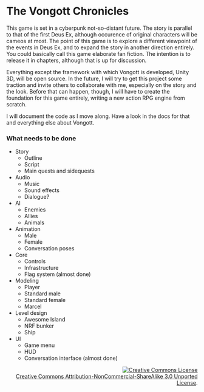 The Vongott Chronicles
=======
This game is set in a cyberpunk not-so-distant future. The story is parallel to that of the first Deus Ex, although occurence of original characters will be cameos at most. The point of this game is to explore a different viewpoint of the events in Deus Ex, and to expand the story in another direction entirely. You could basically call this game elaborate fan fiction. The intention is to release it in chapters, although that is up for discussion. 

Everything except the framework with which Vongott is developed, Unity 3D, will be open source. In the future, I will try to get this project some traction and invite others to collaborate with me, especially on the story and the look. Before that can happen, though, I will have to create the foundation for this game entirely, writing a new action RPG engine from scratch.

I will document the code as I move along. Have a look in the docs for that and everything else about Vongott.

### What needs to be done
- Story
	- Outline
	- Script
	- Main quests and sidequests
- Audio
	- Music
	- Sound effects
	- Dialogue?
- AI
	- Enemies
	- Allies
	- Animals
- Animation
	- Male
	- Female
	- Conversation poses
- Core
	- Controls
	- Infrastructure
	- Flag system (almost done)
- Modeling
	- Player
	- Standard male
	- Standard female
	- Marcel
- Level design
	- Awesome Island
	- NRF bunker
	- Ship
- UI
	- Game menu 
	- HUD
	- Conversation interface (almost done)

<p align=right>
  <a rel="license" href="http://creativecommons.org/licenses/by-nc-sa/3.0/deed.en_US"><img alt="Creative Commons License" style="border-width:0" src="http://i.creativecommons.org/l/by-nc-sa/3.0/88x31.png" /></a>
  <br />
  <a rel="license" href="http://creativecommons.org/licenses/by-nc-sa/3.0/deed.en_US">Creative Commons Attribution-NonCommercial-ShareAlike 3.0 Unported License</a>.
</p>
